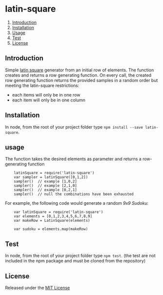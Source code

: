 # latin-square

1. [Introduction](#introduction)
1. [Installation](#installation)
1. [Usage](#usage)
1. [Test](#test)
1. [License](#license)


## Introduction

Simple [latin square](https://en.wikipedia.org/wiki/Latin_square) generator from an initial row of elements. The function creates and returns a row generating function. On every call, the created row generating function returns the provided samples in a random order but meeting the latin-square restrictions:
* each items will only be in one row
* each item will only be in one column


## Installation

In node, from the root of your project folder type `npm install --save latin-square`.


## usage

The function takes the desired elements as parameter and returns a row-generating function
```
	latinSquare = require('latin-square')
	var sampler = latinSquare([0,1,2])
	sampler()  // example [1,0,2]
	sampler()  // example [2,1,0]
	sampler()  // example [0,2,1]
	sampler()  // null the combinations have been exhausted
```

For example, the following code would generate a random *9x9 Sudoku*:
```
	var latinSquare = require('latin-square')
	var elements = [0,1,2,3,4,5,6,7,8,9]
	var makeRow = LatinSquare(elements)

	var sudoku = elements.map(makeRow)
```


## Test

In node, from the root of your project folder type `npm test`.
(the test are not included in the npm package and must be cloned from the repository)



## License

Released under the [MIT License](http://www.opensource.org/licenses/MIT)

